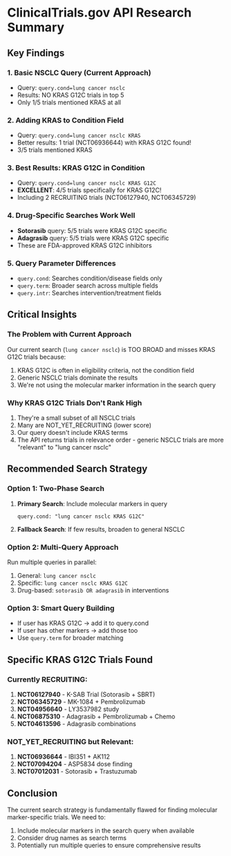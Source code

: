 # ClinicalTrials.gov API Research Summary

## Key Findings

### 1. Basic NSCLC Query (Current Approach)
- Query: `query.cond=lung cancer nsclc`
- Results: NO KRAS G12C trials in top 5
- Only 1/5 trials mentioned KRAS at all

### 2. Adding KRAS to Condition Field
- Query: `query.cond=lung cancer nsclc KRAS`
- Better results: 1 trial (NCT06936644) with KRAS G12C found!
- 3/5 trials mentioned KRAS

### 3. Best Results: KRAS G12C in Condition
- Query: `query.cond=lung cancer nsclc KRAS G12C`
- **EXCELLENT**: 4/5 trials specifically for KRAS G12C!
- Including 2 RECRUITING trials (NCT06127940, NCT06345729)

### 4. Drug-Specific Searches Work Well
- **Sotorasib** query: 5/5 trials were KRAS G12C specific
- **Adagrasib** query: 5/5 trials were KRAS G12C specific
- These are FDA-approved KRAS G12C inhibitors

### 5. Query Parameter Differences
- `query.cond`: Searches condition/disease fields only
- `query.term`: Broader search across multiple fields
- `query.intr`: Searches intervention/treatment fields

## Critical Insights

### The Problem with Current Approach
Our current search (`lung cancer nsclc`) is TOO BROAD and misses KRAS G12C trials because:
1. KRAS G12C is often in eligibility criteria, not the condition field
2. Generic NSCLC trials dominate the results
3. We're not using the molecular marker information in the search query

### Why KRAS G12C Trials Don't Rank High
1. They're a small subset of all NSCLC trials
2. Many are NOT_YET_RECRUITING (lower score)
3. Our query doesn't include KRAS terms
4. The API returns trials in relevance order - generic NSCLC trials are more "relevant" to "lung cancer nsclc"

## Recommended Search Strategy

### Option 1: Two-Phase Search
1. **Primary Search**: Include molecular markers in query
   ```
   query.cond: "lung cancer nsclc KRAS G12C"
   ```
2. **Fallback Search**: If few results, broaden to general NSCLC

### Option 2: Multi-Query Approach
Run multiple queries in parallel:
1. General: `lung cancer nsclc`
2. Specific: `lung cancer nsclc KRAS G12C`
3. Drug-based: `sotorasib OR adagrasib` in interventions

### Option 3: Smart Query Building
- If user has KRAS G12C → add it to query.cond
- If user has other markers → add those too
- Use `query.term` for broader matching

## Specific KRAS G12C Trials Found

### Currently RECRUITING:
1. **NCT06127940** - K-SAB Trial (Sotorasib + SBRT)
2. **NCT06345729** - MK-1084 + Pembrolizumab
3. **NCT04956640** - LY3537982 study
4. **NCT06875310** - Adagrasib + Pembrolizumab + Chemo
5. **NCT04613596** - Adagrasib combinations

### NOT_YET_RECRUITING but Relevant:
1. **NCT06936644** - IBI351 + AK112
2. **NCT07094204** - ASP5834 dose finding
3. **NCT07012031** - Sotorasib + Trastuzumab

## Conclusion

The current search strategy is fundamentally flawed for finding molecular marker-specific trials. We need to:
1. Include molecular markers in the search query when available
2. Consider drug names as search terms
3. Potentially run multiple queries to ensure comprehensive results
